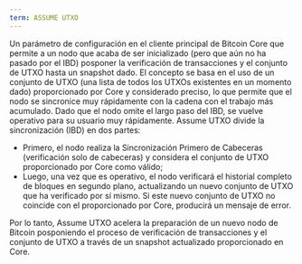 ```yaml
---
term: ASSUME UTXO
---
```


Un parámetro de configuración en el cliente principal de Bitcoin Core que permite a un nodo que acaba de ser inicializado (pero que aún no ha pasado por el IBD) posponer la verificación de transacciones y el conjunto de UTXO hasta un snapshot dado. El concepto se basa en el uso de un conjunto de UTXO (una lista de todos los UTXOs existentes en un momento dado) proporcionado por Core y considerado preciso, lo que permite que el nodo se sincronice muy rápidamente con la cadena con el trabajo más acumulado. Dado que el nodo omite el largo paso del IBD, se vuelve operativo para su usuario muy rápidamente. Assume UTXO divide la sincronización (IBD) en dos partes:
* Primero, el nodo realiza la Sincronización Primero de Cabeceras (verificación solo de cabeceras) y considera el conjunto de UTXO proporcionado por Core como válido;
* Luego, una vez que es operativo, el nodo verificará el historial completo de bloques en segundo plano, actualizando un nuevo conjunto de UTXO que ha verificado por sí mismo. Si este nuevo conjunto de UTXO no coincide con el proporcionado por Core, producirá un mensaje de error.

Por lo tanto, Assume UTXO acelera la preparación de un nuevo nodo de Bitcoin posponiendo el proceso de verificación de transacciones y el conjunto de UTXO a través de un snapshot actualizado proporcionado en Core.